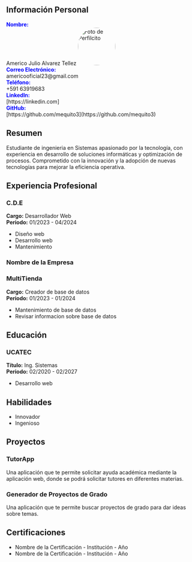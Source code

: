 
## Información Personal

<div style="color:blue; font-weight:bold;">Nombre:</div> Americo Julio Alvarez Tellez 

<img src="https://scontent.fcbb1-1.fna.fbcdn.net/v/t1.6435-9/159975648_783752249220207_4122494337962661724_n.jpg?_nc_cat=109&ccb=1-7&_nc_sid=5f2048&_nc_eui2=AeFKtJ_71jdouASQiIKhMksU5n90UMGgXiLmf3RQwaBeIqvUd-OxWEHcdvfAuJTIEjuIyt5UtR2SgssJbeKig0f0&_nc_ohc=n018amgpkcQQ7kNvgHjSKk0&_nc_ht=scontent.fcbb1-1.fna&oh=00_AYBrZmYRY4VLaXmqOXg20t075aXGKLq0LuZ-FlDG4gbiTw&oe=668EAA6E" alt="Foto de Perfilcito" style="width:100px; border-radius: 50%;"/>

<div style="color:blue; font-weight:bold;">Correo Electrónico:</div> americooficial23@gmail.com  
<div style="color:blue; font-weight:bold;">Teléfono:</div> +591 63919683  

<div style="color:blue; font-weight:bold;">LinkedIn:</div> [https://linkedin.com]
<div style="color:blue; font-weight:bold;">GitHub:</div> [https://github.com/mequito3](https://github.com/mequito3)

## Resumen
Estudiante de ingenieria en Sistemas apasionado por la tecnología, con experiencia en desarrollo de soluciones informáticas y optimización de procesos. Comprometido con la innovación y la adopción de nuevas tecnologías para mejorar la eficiencia operativa.

## Experiencia Profesional
### C.D.E
**Cargo:** Desarrollador Web  
**Periodo:** 01/2023 - 04/2024  
- Diseño web
- Desarrollo web
- Mantenimiento

### Nombre de la Empresa
### MultiTienda
**Cargo:** Creador de base de datos  
**Periodo:** 01/2023 - 01/2024  
- Mantenimiento de base de datos
- Revisar informacion sobre base de datos

## Educación
### UCATEC
**Título:** Ing. Sistemas  
**Periodo:** 02/2020 - 02/2027  
- Desarrollo web

## Habilidades
- Innovador
- Ingenioso

## Proyectos
### TutorApp
Una aplicación que te permite solicitar ayuda académica mediante la aplicación web, donde se podrá solicitar tutores en diferentes materias.

### Generador de Proyectos de Grado
Una aplicación que te permite buscar proyectos de grado para dar ideas sobre temas.

## Certificaciones
- Nombre de la Certificación - Institución - Año
- Nombre de la Certificación - Institución - Año
